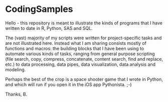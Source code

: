 # CodingSamples

Hello - this repository is meant to illustrate the kinds of programs that I have written to date in R, Python, SAS and SQL. 

The (vast) majority of my scripts were written for project-specific tasks and are not illustrated here. Instead what I am sharing consists mostly of functions and macros: the building blocks that I have been using to automate various kinds of tasks, ranging from general purpose scripting (file search, copy, compress, concatenate, content search, find and replace, etc.) to data processing, data pipes, data visualization, data analysis and modeling.

Perhaps the best of the crop is a space shooter game that I wrote in Python, and which will run if you open it in the iOS app Pythonista. ;-) 

Thanks, B.  
